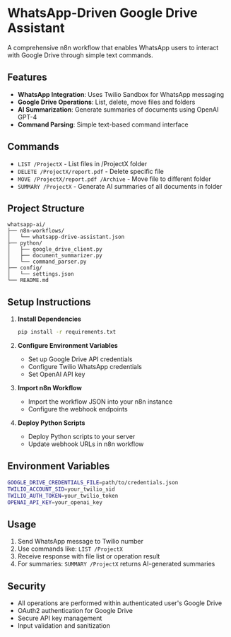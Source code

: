 # WhatsApp-Driven Google Drive Assistant

A comprehensive n8n workflow that enables WhatsApp users to interact with Google Drive through simple text commands.

## Features

- **WhatsApp Integration**: Uses Twilio Sandbox for WhatsApp messaging
- **Google Drive Operations**: List, delete, move files and folders
- **AI Summarization**: Generate summaries of documents using OpenAI GPT-4
- **Command Parsing**: Simple text-based command interface

## Commands

- `LIST /ProjectX` - List files in /ProjectX folder
- `DELETE /ProjectX/report.pdf` - Delete specific file
- `MOVE /ProjectX/report.pdf /Archive` - Move file to different folder
- `SUMMARY /ProjectX` - Generate AI summaries of all documents in folder

## Project Structure

```
whatsapp-ai/
├── n8n-workflows/
│   └── whatsapp-drive-assistant.json
├── python/
│   ├── google_drive_client.py
│   ├── document_summarizer.py
│   └── command_parser.py
├── config/
│   └── settings.json
└── README.md
```

## Setup Instructions

1. **Install Dependencies**
   ```bash
   pip install -r requirements.txt
   ```

2. **Configure Environment Variables**
   - Set up Google Drive API credentials
   - Configure Twilio WhatsApp credentials
   - Set OpenAI API key

3. **Import n8n Workflow**
   - Import the workflow JSON into your n8n instance
   - Configure the webhook endpoints

4. **Deploy Python Scripts**
   - Deploy Python scripts to your server
   - Update webhook URLs in n8n workflow

## Environment Variables

```bash
GOOGLE_DRIVE_CREDENTIALS_FILE=path/to/credentials.json
TWILIO_ACCOUNT_SID=your_twilio_sid
TWILIO_AUTH_TOKEN=your_twilio_token
OPENAI_API_KEY=your_openai_key
```

## Usage

1. Send WhatsApp message to Twilio number
2. Use commands like: `LIST /ProjectX`
3. Receive response with file list or operation result
4. For summaries: `SUMMARY /ProjectX` returns AI-generated summaries

## Security

- All operations are performed within authenticated user's Google Drive
- OAuth2 authentication for Google Drive
- Secure API key management
- Input validation and sanitization
